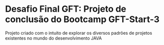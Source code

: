 # Desafio Final GFT: Projeto de conclusão do Bootcamp GFT-Start-3
  
Projeto criado com o intuito de explorar os diversos padrões de projetos existentes no mundo do desenvolvimento JAVA
